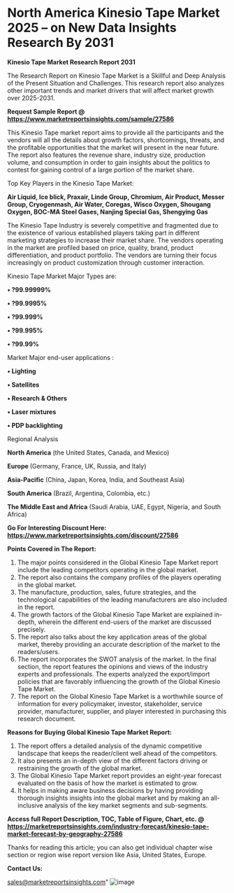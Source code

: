 # North America Kinesio Tape Market 2025 – on New Data Insights Research By 2031

<strong>Kinesio Tape Market Research Report 2031</strong>

The Research Report on Kinesio Tape Market is a Skillful and Deep Analysis of the Present Situation and Challenges. This research report also analyzes other important trends and market drivers that will affect market growth over 2025-2031.

<strong>Request Sample Report @ <a href=https://www.marketreportsinsights.com/sample/27586>https://www.marketreportsinsights.com/sample/27586</a></strong>

This Kinesio Tape market report aims to provide all the participants and the vendors will all the details about growth factors, shortcomings, threats, and the profitable opportunities that the market will present in the near future. The report also features the revenue share, industry size, production volume, and consumption in order to gain insights about the politics to contest for gaining control of a large portion of the market share.

Top Key Players in the Kinesio Tape Market:

<strong>Air Liquid, Ice blick, Praxair, Linde Group, Chromium, Air Product, Messer Group, Cryogenmash, Air Water, Coregas, Wisco Oxygen, Shougang Oxygen, BOC-MA Steel Gases, Nanjing Special Gas, Shengying Gas</strong>

The Kinesio Tape Industry is severely competitive and fragmented due to the existence of various established players taking part in different marketing strategies to increase their market share. The vendors operating in the market are profiled based on price, quality, brand, product differentiation, and product portfolio. The vendors are turning their focus increasingly on product customization through customer interaction.

Kinesio Tape Market Major Types are:

<strong>• ?99.99999%

• ?99.9995%

• ?99.999%

• ?99.995%

• ?99.99%</strong>

Market Major end-user applications :

<strong>• Lighting

• Satellites

• Research & Others

• Laser mixtures

• PDP backlighting</strong>

Regional Analysis

</u><strong><b>North America</b></strong> (the United States, Canada, and Mexico)

<strong><b>Europe </b></strong>(Germany, France, UK, Russia, and Italy)

<strong><b>Asia-Pacific</b></strong> (China, Japan, Korea, India, and Southeast Asia)

<strong><b>South America</b></strong> (Brazil, Argentina, Colombia, etc.)

<strong><b>The Middle East and Africa</b></strong> (Saudi Arabia, UAE, Egypt, Nigeria, and South Africa)

<strong>Go For Interesting Discount Here: <a href=https://www.marketreportsinsights.com/discount/27586>https://www.marketreportsinsights.com/discount/27586</a></strong>

<strong>Points Covered in The Report:</strong>
<ol>
  <li>The major points considered in the Global Kinesio Tape Market report include the leading competitors operating in the global market.</li>
  <li>The report also contains the company profiles of the players operating in the global market.</li>
  <li>The manufacture, production, sales, future strategies, and the technological capabilities of the leading manufacturers are also included in the report.</li>
  <li>The growth factors of the Global Kinesio Tape Market are explained in-depth, wherein the different end-users of the market are discussed precisely.</li>
  <li>The report also talks about the key application areas of the global market, thereby providing an accurate description of the market to the readers/users.</li>
  <li>The report incorporates the SWOT analysis of the market. In the final section, the report features the opinions and views of the industry experts and professionals. The experts analyzed the export/import policies that are favorably influencing the growth of the Global Kinesio Tape Market.</li>
  <li>The report on the Global Kinesio Tape Market is a worthwhile source of information for every policymaker, investor, stakeholder, service provider, manufacturer, supplier, and player interested in purchasing this research document.</li>
</ol>
<strong>Reasons for Buying Global Kinesio Tape Market Report:</strong>

<ol>
  <li>The report offers a detailed analysis of the dynamic competitive landscape that keeps the reader/client well ahead of the competitors.</li>
  <li>It also presents an in-depth view of the different factors driving or restraining the growth of the global market.</li>
  <li>The Global Kinesio Tape Market report provides an eight-year forecast evaluated on the basis of how the market is estimated to grow.</li>
  <li>It helps in making aware business decisions by having providing thorough insights insights into the global market and by making an all-inclusive analysis of the key market segments and sub-segments.</li>
</ol>
<strong>Access full Report Description, TOC, Table of Figure, Chart, etc. @ <a href=https://marketreportsinsights.com/industry-forecast/kinesio-tape-market-forecast-by-geography-27586>https://marketreportsinsights.com/industry-forecast/kinesio-tape-market-forecast-by-geography-27586</a></strong>


Thanks for reading this article; you can also get individual chapter wise section or region wise report version like Asia, United States, Europe.

<strong>Contact Us:</strong>

sales@marketreportsinsights.com"
![image](https://github.com/user-attachments/assets/84af45a0-03ee-442d-9531-2b44faf66e3d)

